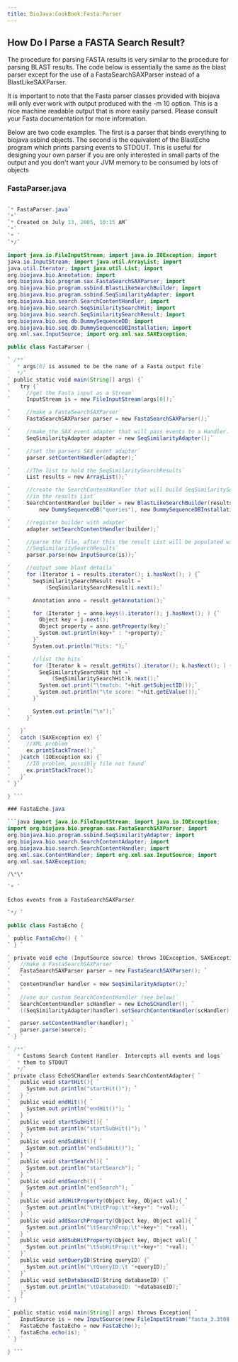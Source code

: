 ```yaml
---
title: BioJava:CookBook:Fasta:Parser
---
```


How Do I Parse a FASTA Search Result?
-------------------------------------

The procedure for parsing FASTA results is very similar to the procedure
for parsing BLAST results. The code below is essentially the same as the
blast parser except for the use of a FastaSearchSAXParser instead of a
BlastLikeSAXParser.

It is important to note that the Fasta parser classes provided with
biojava will only ever work with output produced with the -m 10 option.
This is a nice machine readable output that is more easily parsed.
Please consult your Fasta documentation for more information.

Below are two code examples. The first is a parser that binds everything
to biojava ssbind objects. The second is the equivalent of the BlastEcho
program which prints parsing events to STDOUT. This is useful for
designing your own parser if you are only interested in small parts of
the output and you don't want your JVM memory to be consumed by lots of
objects

### FastaParser.java

```java /\*

`* FastaParser.java`  
`*`  
`* Created on July 13, 2005, 10:15 AM`  
`*`  
`* `  
`*/`

import java.io.FileInputStream; import java.io.IOException; import
java.io.InputStream; import java.util.ArrayList; import
java.util.Iterator; import java.util.List; import
org.biojava.bio.Annotation; import
org.biojava.bio.program.sax.FastaSearchSAXParser; import
org.biojava.bio.program.ssbind.BlastLikeSearchBuilder; import
org.biojava.bio.program.ssbind.SeqSimilarityAdapter; import
org.biojava.bio.search.SearchContentHandler; import
org.biojava.bio.search.SeqSimilaritySearchHit; import
org.biojava.bio.search.SeqSimilaritySearchResult; import
org.biojava.bio.seq.db.DummySequenceDB; import
org.biojava.bio.seq.db.DummySequenceDBInstallation; import
org.xml.sax.InputSource; import org.xml.sax.SAXException;

public class FastaParser {

` /**`  
`  * args[0] is assumed to be the name of a Fasta output file`  
`  */`  
` public static void main(String[] args) {`  
`   try {`  
`     //get the Fasta input as a Stream`  
`     InputStream is = new FileInputStream(args[0]);`

`     //make a FastaSearchSAXParser`  
`     FastaSearchSAXParser parser = new FastaSearchSAXParser();`

`     //make the SAX event adapter that will pass events to a Handler.`  
`     SeqSimilarityAdapter adapter = new SeqSimilarityAdapter();`

`     //set the parsers SAX event adapter`  
`     parser.setContentHandler(adapter);`

`     //The list to hold the SeqSimilaritySearchResults`  
`     List results = new ArrayList();`

`     //create the SearchContentHandler that will build SeqSimilaritySearchResults`  
`     //in the results List`  
`     SearchContentHandler builder = new BlastLikeSearchBuilder(results,`  
`         new DummySequenceDB("queries"), new DummySequenceDBInstallation());`

`     //register builder with adapter`  
`     adapter.setSearchContentHandler(builder);`

`     //parse the file, after this the result List will be populated with`  
`     //SeqSimilaritySearchResults`  
`     parser.parse(new InputSource(is));`

`     //output some blast details`  
`     for (Iterator i = results.iterator(); i.hasNext(); ) {`  
`       SeqSimilaritySearchResult result =`  
`           (SeqSimilaritySearchResult)i.next();`

`       Annotation anno = result.getAnnotation();`

`       for (Iterator j = anno.keys().iterator(); j.hasNext(); ) {`  
`         Object key = j.next();`  
`         Object property = anno.getProperty(key);`  
`         System.out.println(key+" : "+property);`  
`       }`  
`       System.out.println("Hits: ");`

`       //list the hits`  
`       for (Iterator k = result.getHits().iterator(); k.hasNext(); ) {`  
`         SeqSimilaritySearchHit hit =`  
`             (SeqSimilaritySearchHit)k.next();`  
`         System.out.print("\tmatch: "+hit.getSubjectID());`  
`         System.out.println("\te score: "+hit.getEValue());`  
`       }`

`       System.out.println("\n");`  
`     }`

`   }`  
`   catch (SAXException ex) {`  
`     //XML problem`  
`     ex.printStackTrace();`  
`   }catch (IOException ex) {`  
`     //IO problem, possibly file not found`  
`     ex.printStackTrace();`  
`   }`  
` }`

} ```

### FastaEcho.java

```java import java.io.FileInputStream; import java.io.IOException;
import org.biojava.bio.program.sax.FastaSearchSAXParser; import
org.biojava.bio.program.ssbind.SeqSimilarityAdapter; import
org.biojava.bio.search.SearchContentAdapter; import
org.biojava.bio.search.SearchContentHandler; import
org.xml.sax.ContentHandler; import org.xml.sax.InputSource; import
org.xml.sax.SAXException;

/\*\*

`* `

Echos events from a FastaSearchSAXParser

`*/ `

public class FastaEcho {

` public FastaEcho() { `  
` } `

` private void echo (InputSource source) throws IOException, SAXException{ `  
`   //make a FastaSearchSAXParser `  
`   FastaSearchSAXParser parser = new FastaSearchSAXParser(); `  
`   `  
`   ContentHandler handler = new SeqSimilarityAdapter();`  
`   `  
`   //use our custom SearchContentHandler (see below)`  
`   SearchContentHandler scHandler = new EchoSCHandler(); `  
`   ((SeqSimilarityAdapter)handler).setSearchContentHandler(scHandler); `

`   parser.setContentHandler(handler); `  
`   parser.parse(source); `  
` } `

` /**`  
`  * Customs Search Content Handler. Intercepts all events and logs`  
`  * them to STDOUT`  
`  */`  
` private class EchoSCHandler extends SearchContentAdapter{ `  
`   public void startHit(){ `  
`     System.out.println("startHit()"); `  
`   } `  
`   public void endHit(){ `  
`     System.out.println("endHit()"); `  
`   } `  
`   public void startSubHit(){ `  
`     System.out.println("startSubHit()"); `  
`   } `  
`   public void endSubHit(){ `  
`     System.out.println("endSubHit()"); `  
`   } `  
`   public void startSearch(){ `  
`     System.out.println("startSearch"); `  
`   } `  
`   public void endSearch(){ `  
`     System.out.println("endSearch"); `  
`   } `  
`   public void addHitProperty(Object key, Object val){ `  
`     System.out.println("\tHitProp:\t"+key+": "+val); `  
`   } `  
`   public void addSearchProperty(Object key, Object val){ `  
`     System.out.println("\tSearchProp:\t"+key+": "+val); `  
`   } `  
`   public void addSubHitProperty(Object key, Object val){ `  
`     System.out.println("\tSubHitProp:\t"+key+": "+val); `  
`   }`  
`   public void setQueryID(String queryID) {`  
`     System.out.println("\tQueryID:\t "+queryID);`  
`   }`  
`   public void setDatabaseID(String databaseID) {`  
`     System.out.println("\tDatabaseID: "+databaseID);`  
`   }`  
` } `

` public static void main(String[] args) throws Exception{ `  
`   InputSource is = new InputSource(new FileInputStream("fasta_3.3t08.out")); `  
`   FastaEcho fastaEcho = new FastaEcho(); `  
`   fastaEcho.echo(is); `  
` } `

} ```
